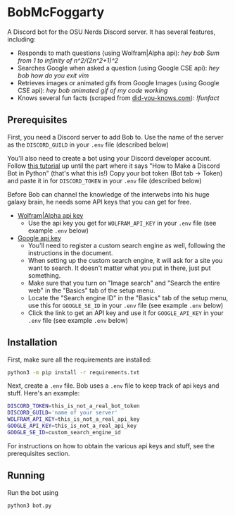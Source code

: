 # BobMcFoggarty
A Discord bot for the OSU Nerds Discord server. It has several features, including:
- Responds to math questions (using Wolfram|Alpha api): *hey bob Sum from 1 to infinity of n^2/(2n^2+1)^2*
- Searches Google when asked a question (using Google CSE api): *hey bob how do you exit vim*
- Retrieves images or animated gifs from Google Images (using Google CSE api): *hey bob animated gif of my code working*
- Knows several fun facts (scraped from [did-you-knows.com](https://did-you-knows.com)): *!funfact*

## Prerequisites
First, you need a Discord server to add Bob to. Use the name of the server as the `DISCORD_GUILD` in your `.env` file (described below)

You'll also need to create a bot using your Discord developer account. Follow [this tutorial](https://realpython.com/how-to-make-a-discord-bot-python/) up until the part where it says "How to Make a Discord Bot in Python" (that's what this is!) Copy your bot token (Bot tab -> Token) and paste it in for `DISCORD_TOKEN` in your `.env` file (described below)

Before Bob can channel the knowledge of the interwebs into his huge galaxy brain, he needs some API keys that you can get for free.
- [Wolfram|Alpha api key](https://products.wolframalpha.com/api/)
	- Use the api key you get for `WOLFRAM_API_KEY` in your `.env` file (see example `.env` below)
- [Google api key](https://developers.google.com/custom-search/v1/overview)
	- You'll need to register a custom search engine as well, following the instructions in the document. 
	- When setting up the custom search engine, it will ask for a site you want to search. It doesn't matter what you put in there, just put something.
	- Make sure that you turn on "Image search" and "Search the entire web" in the "Basics" tab of the setup menu.
	- Locate the "Search engine ID" in the "Basics" tab of the setup menu, use this for `GOOGLE_SE_ID` in your `.env` file (see example `.env` below)
	- Click the link to get an API key and use it for `GOOGLE_API_KEY` in your `.env` file (see example `.env` below)

## Installation
First, make sure all the requirements are installed:
```bash
python3 -m pip install -r requirements.txt
```

Next, create a `.env` file.
Bob uses a `.env` file to keep track of api keys and stuff. Here's an example:
```bash
DISCORD_TOKEN=this_is_not_a_real_bot_token
DISCORD_GUILD='name of your server'
WOLFRAM_API_KEY=this_is_not_a_real_api_key
GOOGLE_API_KEY=this_is_not_a_real_api_key
GOOGLE_SE_ID=custom_search_engine_id
```

For instructions on how to obtain the various api keys and stuff, see the prerequisites section.

## Running
Run the bot using
```bash
python3 bot.py
```
